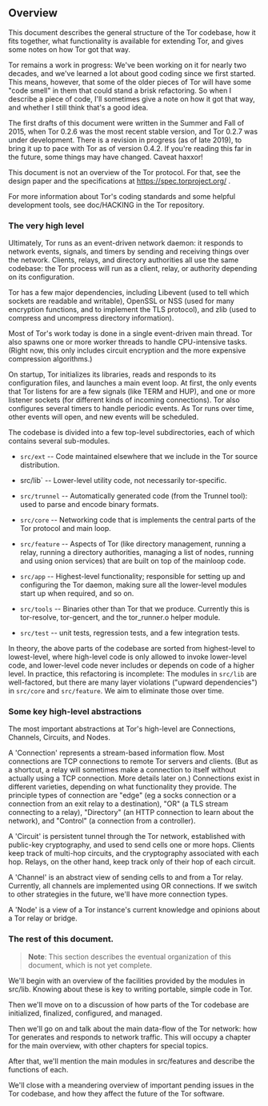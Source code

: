
## Overview ##

This document describes the general structure of the Tor codebase, how
it fits together, what functionality is available for extending Tor,
and gives some notes on how Tor got that way.

Tor remains a work in progress: We've been working on it for nearly two
decades, and we've learned a lot about good coding since we first
started.  This means, however, that some of the older pieces of Tor will
have some "code smell" in them that could stand a brisk
refactoring.  So when I describe a piece of code, I'll sometimes give a
note on how it got that way, and whether I still think that's a good
idea.

The first drafts of this document were written in the Summer and Fall of
2015, when Tor 0.2.6 was the most recent stable version, and Tor 0.2.7
was under development.  There is a revision in progress (as of late
2019), to bring it up to pace with Tor as of version 0.4.2.  If you're
reading this far in the future, some things may have changed.  Caveat
haxxor!

This document is not an overview of the Tor protocol.  For that, see the
design paper and the specifications at https://spec.torproject.org/ .

For more information about Tor's coding standards and some helpful
development tools, see doc/HACKING in the Tor repository.


### The very high level ###

Ultimately, Tor runs as an event-driven network daemon: it responds to
network events, signals, and timers by sending and receiving things over
the network.  Clients, relays, and directory authorities all use the
same codebase: the Tor process will run as a client, relay, or authority
depending on its configuration.

Tor has a few major dependencies, including Libevent (used to tell which
sockets are readable and writable), OpenSSL or NSS (used for many encryption
functions, and to implement the TLS protocol), and zlib (used to
compress and uncompress directory information).

Most of Tor's work today is done in a single event-driven main thread.
Tor also spawns one or more worker threads to handle CPU-intensive
tasks.  (Right now, this only includes circuit encryption and the more
expensive compression algorithms.)

On startup, Tor initializes its libraries, reads and responds to its
configuration files, and launches a main event loop.  At first, the only
events that Tor listens for are a few signals (like TERM and HUP), and
one or more listener sockets (for different kinds of incoming
connections).  Tor also configures several timers to handle periodic
events.  As Tor runs over time, other events will open, and new events
will be scheduled.

The codebase is divided into a few top-level subdirectories, each of
which contains several sub-modules.

   * `src/ext` -- Code maintained elsewhere that we include in the Tor
     source distribution.

   * src/lib` -- Lower-level utility code, not necessarily tor-specific.

   * `src/trunnel` -- Automatically generated code (from the Trunnel
     tool): used to parse and encode binary formats.

   * `src/core` -- Networking code that is implements the central parts of
   the Tor protocol and main loop.

   * `src/feature` -- Aspects of Tor (like directory management, running a
   relay, running a directory authorities, managing a list of nodes,
   running and using onion services) that are built on top of the
   mainloop code.

   * `src/app` -- Highest-level functionality; responsible for setting up
   and configuring the Tor daemon, making sure all the lower-level
   modules start up when required, and so on.

   * `src/tools` -- Binaries other than Tor that we produce.  Currently this
   is tor-resolve, tor-gencert, and the tor_runner.o helper module.

   * `src/test` -- unit tests, regression tests, and a few integration
   tests.

In theory, the above parts of the codebase are sorted from highest-level to
lowest-level, where high-level code is only allowed to invoke lower-level
code, and lower-level code never includes or depends on code of a higher
level.  In practice, this refactoring is incomplete: The modules in `src/lib`
are well-factored, but there are many layer violations ("upward
dependencies") in `src/core` and `src/feature`.  We aim to eliminate those
over time.

### Some key high-level abstractions ###

The most important abstractions at Tor's high-level are Connections,
Channels, Circuits, and Nodes.

A 'Connection' represents a stream-based information flow.  Most
connections are TCP connections to remote Tor servers and clients. (But
as a shortcut, a relay will sometimes make a connection to itself
without actually using a TCP connection.  More details later on.)
Connections exist in different varieties, depending on what
functionality they provide.  The principle types of connection are
"edge" (eg a socks connection or a connection from an exit relay to a
destination), "OR" (a TLS stream connecting to a relay), "Directory" (an
HTTP connection to learn about the network), and "Control" (a connection
from a controller).

A 'Circuit' is persistent tunnel through the Tor network, established
with public-key cryptography, and used to send cells one or more hops.
Clients keep track of multi-hop circuits, and the cryptography
associated with each hop.  Relays, on the other hand, keep track only of
their hop of each circuit.

A 'Channel' is an abstract view of sending cells to and from a Tor
relay.  Currently, all channels are implemented using OR connections.
If we switch to other strategies in the future, we'll have more
connection types.

A 'Node' is a view of a Tor instance's current knowledge and opinions
about a Tor relay or bridge.

### The rest of this document. ###

> **Note**: This section describes the eventual organization of this
> document, which is not yet complete.

We'll begin with an overview of the facilities provided by the modules
in src/lib.  Knowing about these is key to writing portable, simple code
in Tor.

Then we'll move on to a discussion of how parts of the Tor codebase are
initialized, finalized, configured, and managed.

Then we'll go on and talk about the main data-flow of the Tor network:
how Tor generates and responds to network traffic.  This will occupy a
chapter for the main overview, with other chapters for special topics.

After that, we'll mention the main modules in src/features and describe the
functions of each.

We'll close with a meandering overview of important pending issues in
the Tor codebase, and how they affect the future of the Tor software.
